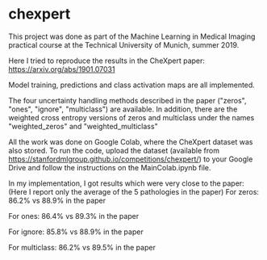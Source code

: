 # chexpert
This project was done as part of the Machine Learning in Medical Imaging practical course at the Technical University of Munich,
  summer 2019.
  
Here I tried to reproduce the results in the CheXpert paper: https://arxiv.org/abs/1901.07031

Model training, predictions and class activation maps are all implemented.

The four uncertainty handling methods described in the paper ("zeros", "ones", "ignore", "multiclass") are available. In addition, 
there are the weighted cross entropy versions of zeros and multiclass under the names "weighted_zeros" and "weighted_multiclass" 

All the work was done on Google Colab, where the CheXpert dataset was also stored. To run the code, upload the dataset (available from
https://stanfordmlgroup.github.io/competitions/chexpert/) to your Google Drive and follow the instructions on the MainColab.ipynb file.

In my implementation, I got results which were very close to the paper: (Here I report only the average of the 5 pathologies in the paper)
  For zeros: 86.2% vs 88.9% in the paper
  
  For ones: 86.4% vs 89.3% in the paper
  
  For ignore: 85.8% vs 88.9% in the paper
  
  For multiclass: 86.2% vs 89.5% in the paper

  
